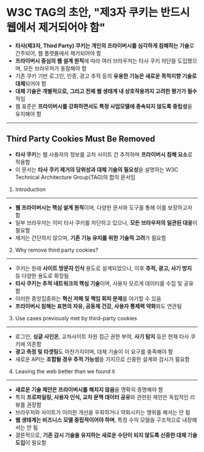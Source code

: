 # W3C TAG의 초안, "제3자 쿠키는 반드시 웹에서 제거되어야 함"


* **타사(제3자, Third Party) 쿠키는 개인의 프라이버시를 심각하게 침해하는 기술**로 간주되어, 웹 플랫폼에서 제거되어야 함
* **프라이버시 중심의 웹 설계 원칙**에 따라 여러 브라우저는 타사 쿠키 차단을 도입했으며, 모든 브라우저가 동참해야 함
* 기존 쿠키 기반 로그인, 인증, 광고 추적 등의 **유용한 기능은 새로운 목적지향 기술로 대체**되어야 함
* **대체 기술은 개별적으로, 그리고 전체 웹 생태계 내 상호작용까지 고려한 평가가 필수**적임
* 웹 표준은 **프라이버시를 강화하면서도 특정 사업모델에 종속되지 않도록 중립성**을 유지해야 함

---

Third Party Cookies Must Be Removed
-----------------------------------

* **타사 쿠키**는 웹 사용자의 정보를 교차 사이트 간 추적하며 **프라이버시 침해 요소**로 작용함
* 이 문서는 **타사 쿠키 제거의 당위성과 대체 기술의 필요성**을 설명하는 W3C Technical Architecture Group(TAG)의 합의 문서임

1. Introduction
---------------

* **웹 프라이버시는 핵심 설계 원칙**이며, 다양한 문서와 도구를 통해 이를 보장하고자 함
* 일부 브라우저는 이미 타사 쿠키를 차단하고 있으나, **모든 브라우저의 일관된 대응**이 필요함
* 제거는 간단하지 않으며, **기존 기능 유지를 위한 기술적 고려**가 필요함

2. Why remove third party cookies?
----------------------------------

* 쿠키는 원래 **사이트 방문자 인식** 용도로 설계되었으나, 이후 **추적, 광고, 사기 방지** 등 다양한 용도로 확장됨
* **타사 쿠키는 추적 네트워크의 핵심 기술**이며, 사용자 모르게 데이터를 수집 및 공유함
* 이러한 중앙집중화는 **혁신 저해 및 책임 회피 문제**를 야기할 수 있음
* **프라이버시 침해는 표현의 자유, 공동체 건강, 사용자 통제력 약화**와도 연관됨

3. Use cases previously met by third-party cookies
--------------------------------------------------

* 로그인, **싱글 사인온**, 교차사이트 자원 접근 권한 부여, **사기 탐지** 등은 현재 타사 쿠키에 의존함
* **광고 측정 및 타겟팅**도 마찬가지이며, 대체 기술이 이 요구를 충족해야 함
* 새로운 API는 **조합될 경우 추적 가능성**을 가지므로 신중한 설계와 감시가 필요함

4. Leaving the web better than we found it
------------------------------------------

* **새로운 기술 제안은 프라이버시를 해치지 않음**을 명확히 증명해야 함
* 특히 **프로파일링, 사용자 인식, 교차 문맥 데이터 공유**와 관련된 제안은 독립적인 리뷰를 권장함
* 브라우저와 사이트가 이러한 개선을 우회하거나 약화시키는 행위를 해서는 안 됨
* **웹 생태계는 비즈니스 모델 중립적이어야 하며**, 특정 수익 모델을 구조적으로 내장해서는 안 됨
* 결론적으로, **기존 감시 기술을 유지하는 새로운 수단이 되지 않도록 신중한 대체 기술 도입**이 필요함
